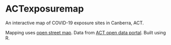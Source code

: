 # ACTexposuremap
An interactive map of COVID-19 exposure sites in Canberra, ACT.

Mapping uses [open street map](https://www.openstreetmap.org/).
Data from [ACT open data portal](https://www.data.act.gov.au/).
Built using R.
